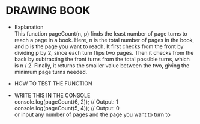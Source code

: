 # DRAWING BOOK

- Explanation  
This function pageCount(n, p) finds the least number of page turns to reach a page in a book. Here, n is the total number of pages in the book, and p is the page you want to reach. It first checks from the front by dividing p by 2, since each turn flips two pages. Then it checks from the back by subtracting the front turns from the total possible turns, which is n / 2. Finally, it returns the smaller value between the two, giving the minimum page turns needed.

- HOW TO TEST THE FUNCTION

- WRITE THIS IN THE CONSOLE  
console.log(pageCount(6, 2)); // Output: 1  
console.log(pageCount(5, 4)); // Output: 0  
or input any number of pages and the page you want to turn to